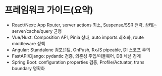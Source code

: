 # 프레임워크 가이드(요약)

- React/Next: App Router, server actions 최소, Suspense/SSR 전략, 상태는 server/cache/query 균형
- Vue/Nuxt: Composition API, Pinia 상태, auto imports 최소화, route middleware 정책
- Angular: Standalone 컴포넌트, OnPush, RxJS pipeable, DI 스코프 주의
- FastAPI/Django: pydantic 검증, 의존성 주입/미들웨어, DB 세션 경계
- Spring Boot: configuration properties 검증, Profile/Actuator, trans boundary 명확화
